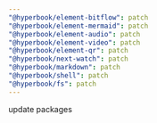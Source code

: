 ```yaml
---
"@hyperbook/element-bitflow": patch
"@hyperbook/element-mermaid": patch
"@hyperbook/element-audio": patch
"@hyperbook/element-video": patch
"@hyperbook/element-qr": patch
"@hyperbook/next-watch": patch
"@hyperbook/markdown": patch
"@hyperbook/shell": patch
"@hyperbook/fs": patch
---
```


update packages
